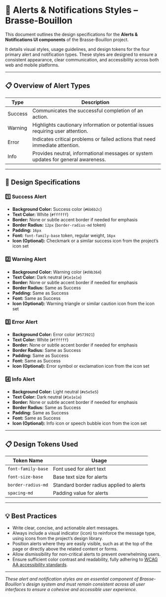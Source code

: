 # 🎨 Alerts & Notifications Styles – Brasse-Bouillon

This document outlines the design specifications for the **Alerts & Notifications UI components** of the Brasse-Bouillon project.

It details visual styles, usage guidelines, and design tokens for the four primary alert and notification types. These styles are designed to ensure a consistent appearance, clear communication, and accessibility across both web and mobile platforms.

---

## 📋 Overview of Alert Types

| Type    | Description                                                                       |
| ------- | --------------------------------------------------------------------------------- |
| Success | Communicates the successful completion of an action.                              |
| Warning | Highlights cautionary information or potential issues requiring user attention.   |
| Error   | Indicates critical problems or failed actions that need immediate attention.      |
| Info    | Provides neutral, informational messages or system updates for general awareness. |

---

## 🎨 Design Specifications

### 1️⃣ Success Alert

* **Background Color:** Success color (`#6b6b2c`)
* **Text Color:** White (`#ffffff`)
* **Border:** None or subtle accent border if needed for emphasis
* **Border Radius:** `12px` (`border-radius-md` token)
* **Padding:** `16px`
* **Font:** `font-family-base` token, regular weight, `16px`
* **Icon (Optional):** Checkmark or a similar success icon from the project’s icon set

### 2️⃣ Warning Alert

* **Background Color:** Warning color (`#d9b364`)
* **Text Color:** Dark neutral (`#1e1e1e`)
* **Border:** None or subtle accent border if needed for emphasis
* **Border Radius:** Same as Success
* **Padding:** Same as Success
* **Font:** Same as Success
* **Icon (Optional):** Warning triangle or similar caution icon from the icon set

### 3️⃣ Error Alert

* **Background Color:** Error color (`#573921`)
* **Text Color:** White (`#ffffff`)
* **Border:** None or subtle accent border if needed for emphasis
* **Border Radius:** Same as Success
* **Padding:** Same as Success
* **Font:** Same as Success
* **Icon (Optional):** Error symbol or exclamation icon from the icon set

### 4️⃣ Info Alert

* **Background Color:** Light neutral (`#e5e5e5`)
* **Text Color:** Dark neutral (`#1e1e1e`)
* **Border:** None or subtle accent border if needed for emphasis
* **Border Radius:** Same as Success
* **Padding:** Same as Success
* **Font:** Same as Success
* **Icon (Optional):** Info icon or speech bubble icon from the icon set

---

## 📋 Design Tokens Used

| Token Name         | Usage                                    |
| ------------------ | ---------------------------------------- |
| `font-family-base` | Font used for alert text                 |
| `font-size-base`   | Base text size for alerts                |
| `border-radius-md` | Standard border radius applied to alerts |
| `spacing-md`       | Padding value for alerts                 |

---

## 💡 Best Practices

* Write clear, concise, and actionable alert messages.
* Always include a visual indicator (icon) to reinforce the message type, using icons from the project’s design library.
* Position alerts where they are easily visible, such as at the top of the page or directly above the related content or forms.
* Allow dismissibility for non-critical alerts to prevent overwhelming users.
* Ensure sufficient color contrast and readability, fully adhering to [WCAG AA accessibility standards](https://www.w3.org/WAI/WCAG2AA-Conformance).

---

*These alert and notification styles are an essential component of Brasse-Bouillon's design system and must remain consistent across all user interfaces to ensure a cohesive and accessible user experience.*
